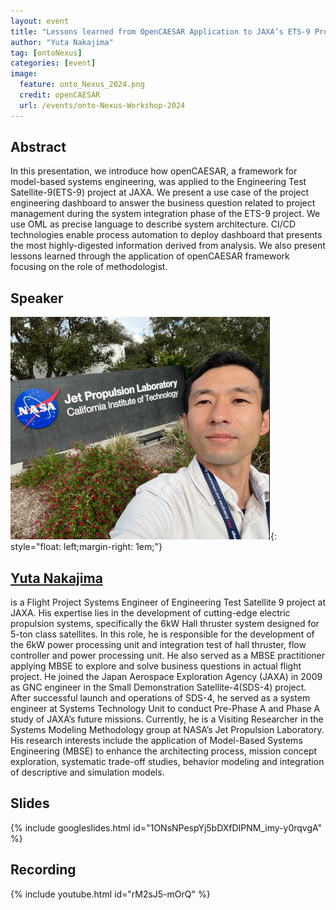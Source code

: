 ```yaml
---
layout: event
title: "Lessons learned from OpenCAESAR Application to JAXA’s ETS-9 Project"
author: "Yuta Nakajima"
tag: [ontoNexus]
categories: [event]
image:
  feature: onto_Nexus_2024.png
  credit: openCAESAR
  url: /events/onto-Nexus-Workshop-2024
---
```


## Abstract

In this presentation, we introduce how openCAESAR, a framework for model-based systems engineering, was applied to the Engineering Test Satellite-9(ETS-9) project at JAXA. We present a use case of the project engineering dashboard to answer the business question related to project management during the system integration phase of the ETS-9 project. We use OML as precise language to describe system architecture. CI/CD technologies enable process automation to deploy dashboard that presents the most highly-digested information derived from analysis. We also present lessons learned through the application of openCAESAR framework focusing on the role of methodologist.

## Speaker

![Yuta Nakajima](img/Nakajima.png){: style="float: left;margin-right: 1em;"}

<h2><a href="mailto:nakajima.yuta@jaxa.jp">Yuta Nakajima</a></h2> is a Flight Project Systems Engineer of Engineering Test Satellite 9 project at JAXA. His expertise lies in the development of cutting-edge electric propulsion systems, specifically the 6kW Hall thruster system designed for 5-ton class satellites. In this role, he is responsible for the development of the 6kW power processing unit and integration test of hall thruster, flow controller and power processing unit. He also served as a MBSE practitioner applying MBSE to explore and solve business questions in actual flight project.
He joined the Japan Aerospace Exploration Agency (JAXA) in 2009 as GNC engineer in the Small Demonstration Satellite-4(SDS-4) project. After successful launch and operations of SDS-4, he served as a system engineer at Systems Technology Unit to conduct Pre-Phase A and Phase A study of JAXA’s future missions.
Currently, he is a Visiting Researcher in the Systems Modeling Methodology group at NASA’s Jet Propulsion Laboratory. His research interests include the application of Model-Based Systems Engineering (MBSE) to enhance the architecting process, mission concept exploration, systematic trade-off studies, behavior modeling and integration of descriptive and simulation models.

## Slides

{% include googleslides.html id="1ONsNPespYj5bDXfDIPNM_imy-y0rqvgA" %}

## Recording

{% include youtube.html id="rM2sJ5-mOrQ" %}